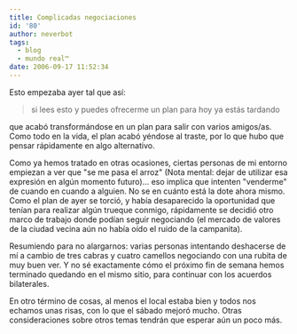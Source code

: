 ```yaml
---
title: Complicadas negociaciones
id: '80'
author: neverbot
tags:
  - blog
  - mundo real™
date: 2006-09-17 11:52:34
---
```


Esto empezaba ayer tal que así:

> si lees esto y puedes ofrecerme un plan para hoy ya estás tardando

que acabó transformándose en un plan para salir con varios amigos/as. Como todo en la vida, el plan acabó yéndose al traste, por lo que hubo que pensar rápidamente en algo alternativo.

Como ya hemos tratado en otras ocasiones, ciertas personas de mi entorno empiezan a ver que "se me pasa el arroz" (Nota mental: dejar de utilizar esa expresión en algún momento futuro)... eso implica que intenten "venderme" de cuando en cuando a alguien. No se en cuánto está la dote ahora mismo. Como el plan de ayer se torció, y había desaparecido la oportunidad que tenían para realizar algún trueque conmigo, rápidamente se decidió otro marco de trabajo donde podían seguir negociando (el mercado de valores de la ciudad vecina aún no había oído el ruido de la campanita).

Resumiendo para no alargarnos: varias personas intentando deshacerse de mí a cambio de tres cabras y cuatro camellos negociando con una rubita de muy buen ver. Y no sé exactamente cómo el próximo fin de semana hemos terminado quedando en el mismo sitio, para continuar con los acuerdos bilaterales.

En otro término de cosas, al menos el local estaba bien y todos nos echamos unas risas, con lo que el sábado mejoró mucho. Otras consideraciones sobre otros temas tendrán que esperar aún un poco más.
